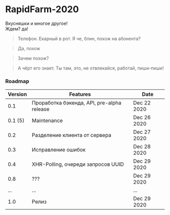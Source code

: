 # RapidFarm-2020

Вкусняшки и многое другое!<br>
Ждем? да!

> Телефон. Екарный в рот. Я че, блин, похож на абонента?<br>

> Да, похож<br>

> Зачем похож?<br>

> А чёрт его знает. Ты там, это, не отвлекайся, работай, пиши-пиши!

### Roadmap
Version | Features | Date
--------|----------|---------
0.1     | Проработка бэкенда, API, pre-alpha release | Dec 22 2020
0.1 (5) | Maintenance | Dec 26 2020
0.2     | Разделение клиента от сервера | Dec 27 2020
0.3     | Исправление ошибок | Dec 28 2020
0.4     | XHR-Polling, очереди запросов UUID | Dec 29 2020
0.8     | ??? | Dec 29 2020
...     | ... | ...
1.0     | Релиз | Dec 29 2020